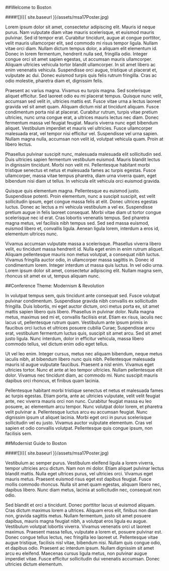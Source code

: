 <div class="padder" id="begin">
</div>

##Welcome to Boston

####![]({{ site.baseurl }}/assets/msa17Poster.jpg)

Lorem ipsum dolor sit amet, consectetur adipiscing elit. Mauris id neque purus. Nam vulputate diam vitae mauris scelerisque, et euismod mauris pulvinar. Sed id tempor erat. Curabitur tincidunt, augue at congue porttitor, velit mauris ullamcorper elit, sed commodo mi risus tempor ligula. Nullam vitae orci diam. Nullam dictum tempus dolor, a aliquam elit elementum id. Donec in lorem fermentum, hendrerit nulla sed, fringilla odio. Integer congue orci sit amet sapien egestas, ut accumsan mauris ullamcorper. Aliquam ultricies vehicula tortor blandit ullamcorper. In sit amet libero ac enim venenatis vehicula. Suspendisse orci augue, tristique ut placerat et, vulputate ac dui. Donec euismod turpis quis felis rutrum fringilla. Cras ac odio molestie, pharetra diam et, dignissim felis.

Praesent ac varius magna. Vivamus eu turpis magna. Sed scelerisque aliquet efficitur. Sed laoreet odio eu mi placerat tempus. Quisque nunc velit, accumsan sed velit in, ultricies mattis est. Fusce vitae urna a lectus laoreet gravida vel sit amet quam. Aliquam dictum nisl at tincidunt aliquam. Fusce condimentum porta nisl at placerat. Curabitur rutrum, turpis vitae pretium ultricies, nunc urna congue erat, a ultrices mauris lectus nec diam. Donec fermentum massa vel feugiat feugiat. Mauris viverra nunc eget bibendum aliquet. Vestibulum imperdiet et mauris vel ultricies. Fusce ullamcorper malesuada erat, vel tempor nisi efficitur vel. Suspendisse vel urna sapien. Nullam magna nulla, accumsan non velit id, volutpat vehicula quam. Proin at libero lectus.

Phasellus pulvinar suscipit nunc, malesuada malesuada elit sollicitudin sed. Duis ultricies sapien fermentum vestibulum euismod. Mauris blandit lectus in dignissim tincidunt. Morbi non velit mi. Pellentesque habitant morbi tristique senectus et netus et malesuada fames ac turpis egestas. Fusce ullamcorper, massa vitae tempus pharetra, diam urna viverra quam, eget bibendum nisi diam ut tellus. In vehicula elit vehicula orci euismod gravida.

Quisque quis elementum magna. Pellentesque eu euismod justo. Suspendisse potenti. Proin elementum, nunc a suscipit suscipit, est velit sollicitudin ipsum, eget congue massa felis at elit. Donec ultrices egestas luctus. Donec ac lectus a mi vehicula vestibulum a vel ex. Suspendisse pretium augue in felis laoreet consequat. Morbi vitae diam ut tortor congue scelerisque nec id erat. Cras lobortis venenatis tempus. Sed pharetra magna metus, vel facilisis nibh tempus sed. Sed sed massa euismod, euismod libero et, convallis ligula. Aenean ligula lorem, interdum a eros id, elementum ultrices nunc.

Vivamus accumsan vulputate massa a scelerisque. Phasellus viverra libero velit, eu tincidunt massa hendrerit id. Nulla eget enim in enim rutrum aliquet. Aliquam pellentesque mauris non metus volutpat, a consequat nibh luctus. Vivamus fringilla auctor odio, in ullamcorper massa sagittis in. Donec id condimentum lorem. Integer interdum ut massa quis luctus. In vel odio urna. Lorem ipsum dolor sit amet, consectetur adipiscing elit. Nullam magna sem, rhoncus sit amet ex ut, tempus aliquam nunc.

##Conference Theme: Modernism & Revolution

In volutpat tempus sem, quis tincidunt ante consequat sed. Fusce volutpat pulvinar condimentum. Suspendisse gravida nibh convallis ex sollicitudin fringilla. Duis lobortis, mi eget auctor dictum, orci metus porta ex, sit amet mattis sapien libero quis libero. Phasellus in pulvinar dolor. Nulla magna metus, maximus sed mi et, convallis facilisis erat. Etiam ex risus, iaculis nec lacus ut, pellentesque rutrum quam. Vestibulum ante ipsum primis in faucibus orci luctus et ultrices posuere cubilia Curae; Suspendisse arcu erat, vestibulum fermentum luctus quis, suscipit sit amet arcu. Sed sit amet justo ligula. Nunc interdum, dolor in efficitur vehicula, massa libero commodo tellus, vel dictum enim odio eget tellus.

Ut vel leo enim. Integer cursus, metus nec aliquam bibendum, neque metus iaculis nibh, at bibendum libero nunc quis nibh. Pellentesque malesuada mauris id augue vulputate faucibus. Praesent a nisl enim. Vivamus eget ultricies tortor. Nunc et ante at leo tempor ultricies. Nullam pellentesque elit dolor. Vivamus nec tincidunt diam, ac commodo mi. Nunc suscipit mauris dapibus orci rhoncus, et finibus quam lacinia.

Pellentesque habitant morbi tristique senectus et netus et malesuada fames ac turpis egestas. Etiam porta, ante ac ultricies vulputate, velit velit feugiat ante, nec viverra mauris orci non nunc. Curabitur feugiat massa eu leo posuere, ac elementum arcu tempor. Nunc volutpat dolor lorem, et pharetra velit pulvinar a. Pellentesque luctus arcu eu accumsan feugiat. Nunc dignissim ipsum ut aliquet lacinia. Morbi eget orci in purus scelerisque sollicitudin vel eu justo. Vivamus auctor vulputate elementum. Cras vel sapien et odio convallis volutpat. Pellentesque quis congue ipsum, non facilisis sem.

##Modernist Guide to Boston

####![]({{ site.baseurl }}/assets/msa17Poster.jpg)

Vestibulum ac semper purus. Vestibulum eleifend ligula a lorem viverra, tempor ultricies arcu dictum. Nam non mi dolor. Etiam aliquet pulvinar lectus blandit mattis. Nulla eget ultrices purus, vel ultricies orci. Vivamus eget mauris metus. Praesent euismod risus eget est dapibus feugiat. Fusce mollis commodo rhoncus. Nulla sit amet quam egestas, aliquam libero nec, dapibus libero. Nunc diam metus, lacinia at sollicitudin nec, consequat non odio.

Sed blandit et orci a tincidunt. Donec porttitor lacus ut euismod aliquam. Cras dictum maximus lorem a ultrices. Aliquam eros elit, finibus non diam non, gravida sagittis metus. Nullam fermentum, justo sit amet posuere dapibus, mauris magna feugiat nibh, a volutpat eros ligula eu augue. Vestibulum volutpat lobortis viverra. Vivamus venenatis orci ut laoreet maximus. Praesent massa tellus, vulputate a lorem et, posuere pulvinar est. Donec congue tellus lectus, nec fringilla leo laoreet ut. Pellentesque vitae augue tristique, facilisis nisl vitae, bibendum nisi. Nullam quis congue odio, et dapibus odio. Praesent ac interdum ipsum. Nullam dignissim sit amet arcu eu eleifend. Maecenas cursus ligula metus, non pulvinar augue imperdiet vitae. Fusce efficitur sollicitudin dui venenatis accumsan. Donec ultricies dictum elementum.